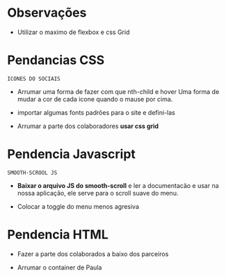 # Observações

- Utilizar o maximo de flexbox e css Grid

# Pendancias CSS

`ICONES DO SOCIAIS`

- Arrumar uma forma de fazer com  que nth-child e hover
  Uma forma de mudar a cor de cada icone quando o mause
  por cima.

- importar algumas fonts padrões para o site e defini-las

- Arrumar a parte dos colaboradores **usar css grid**

# Pendencia Javascript

`SMOOTH-SCROOL JS`

- **Baixar o arquivo JS do smooth-scroll** e ler a documentacão
  e usar na nossa aplicação, ele serve para o scroll
  suave do menu.

- Colocar a toggle do menu menos agresiva

# Pendencia HTML

- Fazer a parte dos colaborados a baixo dos parceiros

- Arrumar o container de Paula